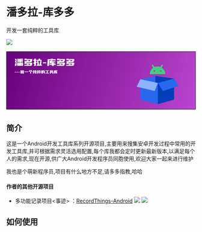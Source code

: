 # 潘多拉-库多多

开发一套纯粹的工具库

[![](https://jitpack.io/v/com.gitee.clbDream/pdl-box_library.svg)](https://jitpack.io/#com.gitee.clbDream/pdl-box_library)

![](images/banner.png)

## 简介

这是一个Android开发工具库系列开源项目,主要用来搜集安卓开发过程中常用的开发工具库,并可根据需求灵活选用配置,每个库我都会定时更新最新版本,以满足每个人的需求,现在开源,供广大Android开发程序员同胞使用,欢迎大家一起来进行维护

我也是个萌新程序员,项目有什么地方不足,请多多指教,哈哈

#### 作者的其他开源项目

* 多功能记录项目<事迹>
  ：[RecordThings-Android](https://github.com/clbDream/RecordThings-Android) ![](https://img.shields.io/github/stars/clbDream/RecordThings-Android.svg) ![](https://img.shields.io/github/forks/clbDream/RecordThings-Android.svg)

## 如何使用